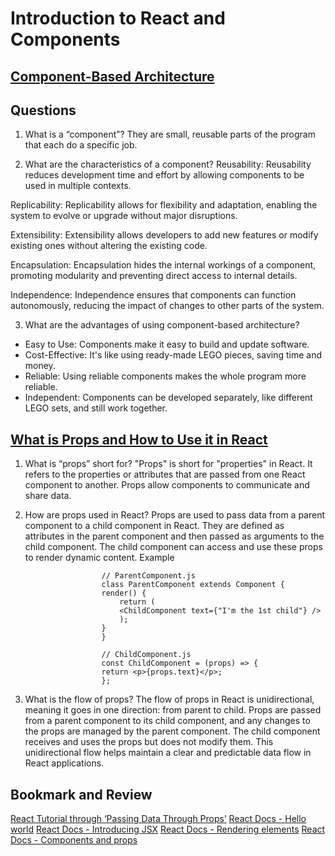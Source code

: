 # Introduction to React and Components

## [Component-Based Architecture](https://www.tutorialspoint.com/software_architecture_design/component_based_architecture.html)

## Questions

1. What is a “component”?  They are small, reusable parts of the program that each do a specific job.

2. What are the characteristics of a component?
Reusability:
Reusability reduces development time and effort by allowing components to be used in multiple contexts.

Replicability:
Replicability allows for flexibility and adaptation, enabling the system to evolve or upgrade without major disruptions.

Extensibility:
Extensibility allows developers to add new features or modify existing ones without altering the existing code.

Encapsulation:
Encapsulation hides the internal workings of a component, promoting modularity and preventing direct access to internal details.

Independence:
Independence ensures that components can function autonomously, reducing the impact of changes to other parts of the system.

3. What are the advantages of using component-based architecture?

* Easy to Use: Components make it easy to build and update software.
* Cost-Effective: It's like using ready-made LEGO pieces, saving time and money.
* Reliable: Using reliable components makes the whole program more reliable.
* Independent: Components can be developed separately, like different LEGO sets, and still work together.

## [What is Props and How to Use it in React](https://www.tutorialspoint.com/software_architecture_design/component_based_architecture.htm)

1. What is “props” short for? "Props" is short for "properties" in React. It refers to the properties or attributes that are passed from one React component to another. Props allow components to communicate and share data.
2. How are props used in React? Props are used to pass data from a parent component to a child component in React. They are defined as attributes in the parent component and then passed as arguments to the child component. The child component can access and use these props to render dynamic content.
  Example

                        // ParentComponent.js
                        class ParentComponent extends Component {
                        render() {
                            return (
                            <ChildComponent text={"I'm the 1st child"} />
                            );
                        }
                        }

                        // ChildComponent.js
                        const ChildComponent = (props) => {
                        return <p>{props.text}</p>;
                        };
                        

3. What is the flow of props? The flow of props in React is unidirectional, meaning it goes in one direction: from parent to child. Props are passed from a parent component to its child component, and any changes to the props are managed by the parent component. The child component receives and uses the props but does not modify them. This unidirectional flow helps maintain a clear and predictable data flow in React applications.

## Bookmark and Review

[React Tutorial through ‘Passing Data Through Props’](https://reactjs.org/tutorial/tutorial.html)
[React Docs - Hello world](https://reactjs.org/docs/hello-world.html)
[React Docs - Introducing JSX](https://reactjs.org/docs/introducing-jsx.html)
[React Docs - Rendering elements](https://reactjs.org/docs/rendering-elements.html)
[React Docs - Components and props](https://reactjs.org/docs/components-and-props.html)
